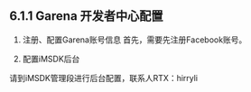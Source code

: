 ## 6.1.1  Garena 开发者中心配置

1. 注册、配置Garena账号信息
     首先，需要先注册Facebook账号。 

5. 配置iMSDK后台

 请到iMSDK管理段进行后台配置，联系人RTX：hirryli